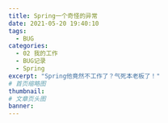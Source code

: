 ```yaml
---
title: Spring一个奇怪的异常
date: 2021-05-20 19:40:10
tags:
  - BUG
categories:
  - 02 我的工作
  - BUG记录
  - Spring
excerpt: "Spring他竟然不工作了？气死本老板了！"
# 首页缩略图
thumbnail:
# 文章页头图
banner:
---
```

